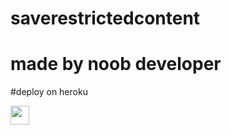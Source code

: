 # saverestrictedcontent
# made by noob developer

 
#deploy on heroku


<a href="https://heroku.com/deploy?template=your repo link">
     <img height="30px" src="https://img.shields.io/badge/Deploy%20To%20Heroku-blueviolet?style=for-the-badge&logo=heroku">
  </a>
